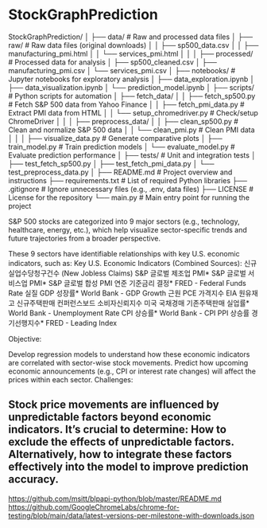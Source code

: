 # StockGraphPrediction
StockGraphPrediction/
│
├── data/                         # Raw and processed data files
│   ├── raw/                      # Raw data files (original downloads)
│   │   ├── sp500_data.csv
│   │   ├── manufacturing_pmi.html
│   │   └── services_pmi.html
│   │
│   ├── processed/                # Processed data for analysis
│       ├── sp500_cleaned.csv
│       ├── manufacturing_pmi.csv
│       └── services_pmi.csv
│
├── notebooks/                    # Jupyter notebooks for exploratory analysis
│   ├── data_exploration.ipynb
│   ├── data_visualization.ipynb
│   └── prediction_model.ipynb
│
├── scripts/                      # Python scripts for automation
│   ├── fetch_data/
│   │   ├── fetch_sp500.py        # Fetch S&P 500 data from Yahoo Finance
│   │   ├── fetch_pmi_data.py     # Extract PMI data from HTML
│   │   └── setup_chromedriver.py # Check/setup ChromeDriver
│   │
│   ├── preprocess_data/
│   │   ├── clean_sp500.py        # Clean and normalize S&P 500 data
│   │   └── clean_pmi.py          # Clean PMI data
│   │
│   ├── visualize_data.py         # Generate comparative plots
│   ├── train_model.py            # Train prediction models
│   └── evaluate_model.py         # Evaluate prediction performance
│
├── tests/                        # Unit and integration tests
│   ├── test_fetch_sp500.py
│   ├── test_fetch_pmi_data.py
│   └── test_preprocess_data.py
│
├── README.md                     # Project overview and instructions
├── requirements.txt              # List of required Python libraries
├── .gitignore                    # Ignore unnecessary files (e.g., .env, data files)
├── LICENSE                       # License for the repository
└── main.py                       # Main entry point for running the project

S&P 500 stocks are categorized into 9 major sectors (e.g., technology, healthcare, energy, etc.), which help visualize sector-specific trends and future trajectories from a broader perspective.

These 9 sectors have identifiable relationships with key U.S. economic indicators, such as:
Key U.S. Economic Indicators (Combined Sources):
신규 실업수당청구건수 (New Jobless Claims)
S&P 글로벌 제조업 PMI*
S&P 글로벌 서비스업 PMI*
S&P 글로벌 합성 PMI
연준 기준금리 결정* FRED - Federal Funds Rate
실질 GDP 성장률* World Bank - GDP Growth
근원 PCE 가격지수
EIA 원유재고
신규주택판매
컨퍼런스보드 소비자신뢰지수
미국 국채경매
기존주택판매
실업률* World Bank - Unemployment Rate
CPI 상승률* World Bank - CPI
PPI 상승률
경기선행지수* FRED - Leading Index

Objective:

Develop regression models to understand how these economic indicators are correlated with sector-wise stock movements.
Predict how upcoming economic announcements (e.g., CPI or interest rate changes) will affect the prices within each sector.
Challenges:

Stock price movements are influenced by unpredictable factors beyond economic indicators.
It’s crucial to determine:
How to exclude the effects of unpredictable factors.
Alternatively, how to integrate these factors effectively into the model to improve prediction accuracy.
-----

https://github.com/msitt/blpapi-python/blob/master/README.md
https://github.com/GoogleChromeLabs/chrome-for-testing/blob/main/data/latest-versions-per-milestone-with-downloads.json
